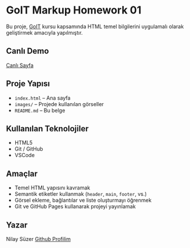 # GoIT Markup Homework 01

Bu proje, [GoIT](https://goit.global/tr/) kursu kapsamında HTML temel bilgilerini uygulamalı olarak geliştirmek amacıyla yapılmıştır.

## Canlı Demo

[Canlı Sayfa](https://nilaysuzer.github.io/goit-markup-hw-01/)

## Proje Yapısı

- `index.html` – Ana sayfa
- `images/` – Projede kullanılan görseller
- `README.md` – Bu belge

## Kullanılan Teknolojiler

- HTML5
- Git / GitHub
- VSCode

## Amaçlar

- Temel HTML yapısını kavramak
- Semantik etiketler kullanmak (`header`, `main`, `footer`, vs.)
- Görsel ekleme, bağlantılar ve liste oluşturmayı öğrenmek
- Git ve GitHub Pages kullanarak projeyi yayınlamak

## Yazar
Nilay Süzer
[Github Profilim](https://github.com/nilaysuzer) 

